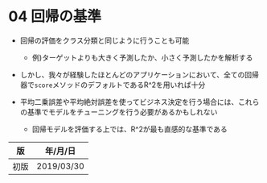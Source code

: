 04 回帰の基準
===========

* 回帰の評価をクラス分類と同じように行うことも可能

  * 例)ターゲットよりも大きく予測したか、小さく予測したかを解析する

* しかし、我々が経験したほとんどのアプリケーションにおいて、全ての回帰器で`score`メソッドのデフォルトであるR^2を用いれば十分

* 平均二乗誤差や平均絶対誤差を使ってビジネス決定を行う場合には、これらの基準でモデルをチューニングを行う必要があるかもしれない

  * 回帰モデルを評価する上では、R^2が最も直感的な基準である



| 版   | 年/月/日   |
| ---- | ---------- |
| 初版 | 2019/03/30 |
